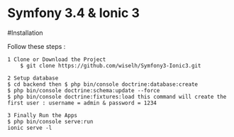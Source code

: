 # Symfony 3.4 & Ionic 3 

#Installation

Follow these steps :

    1 Clone or Download the Project
        $ git clone https://github.com/wiselh/Symfony3-Ionic3.git
    
    2 Setup database
    $ cd backend then $ php bin/console doctrine:database:create
    $ php bin/console doctrine:schema:update --force
    $ php bin/console doctrine:fixtures:load this command will create the first user : username = admin & password = 1234
    
    3 Finally Run the Apps
    $ php bin/console serve:run
    ionic serve -l


